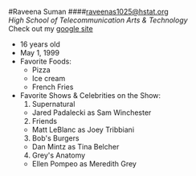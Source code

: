 #Raveena Suman
####raveenas1025@hstat.org  
*_High School of Telecommunication Arts & Technology_*  
Check out my [google site](https://sites.google.com/a/hstat.org/raveenas1025sep11/)
* 16 years old  
* May 1, 1999  
* Favorite Foods:  
   * Pizza  
   * Ice cream  
   * French Fries    
* Favorite Shows & Celebrities on the Show:
   1. Supernatural  
    * Jared Padalecki as Sam Winchester    
   2. Friends  
    * Matt LeBlanc as Joey Tribbiani  
   3. Bob's Burgers    
    * Dan Mintz as Tina Belcher  
   4. Grey's Anatomy  
    * Ellen Pompeo as Meredith Grey
 